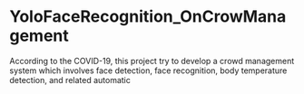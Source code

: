 # YoloFaceRecognition_OnCrowManagement

According to the COVID-19, this project try to develop a crowd management system which involves face detection, face recognition, body temperature detection, and related automatic 
